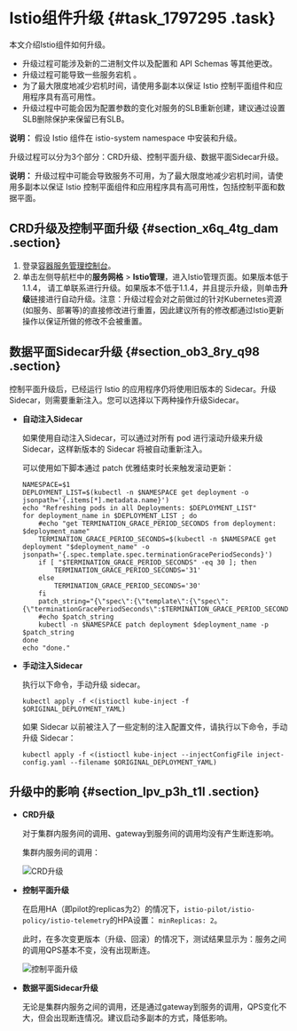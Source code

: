 # Istio组件升级 {#task_1797295 .task}

本文介绍Istio组件如何升级。

-   升级过程可能涉及新的二进制文件以及配置和 API Schemas 等其他更改。
-   升级过程可能导致一些服务宕机 。
-   为了最大限度地减少宕机时间，请使用多副本以保证 Istio 控制平面组件和应用程序具有高可用性。
-   升级过程中可能会因为配置参数的变化对服务的SLB重新创建，建议通过设置SLB删除保护来保留已有SLB。

**说明：** 假设 Istio 组件在 istio-system namespace 中安装和升级。

升级过程可以分为3个部分：CRD升级、控制平面升级、数据平面Sidecar升级。

**说明：** 升级过程中可能会导致服务不可用，为了最大限度地减少宕机时间，请使用多副本以保证 Istio 控制平面组件和应用程序具有高可用性，包括控制平面和数据平面。

## CRD升级及控制平面升级 {#section_x6q_4tg_dam .section}

1.  登录[容器服务管理控制台](https://cs.console.aliyun.com)。
2.  单击左侧导航栏中的**服务网格** \> **Istio管理**，进入Istio管理页面。如果版本低于1.1.4， 请工单联系进行升级。如果版本不低于1.1.4，并且提示升级，则单击**升级**链接进行自动升级。注意：升级过程会对之前做过的针对Kubernetes资源\(如服务、部署等\)的直接修改进行重置，因此建议所有的修改都通过Istio更新操作以保证所做的修改不会被重置。

## 数据平面Sidecar升级 {#section_ob3_8ry_q98 .section}

控制平面升级后，已经运行 Istio 的应用程序仍将使用旧版本的 Sidecar。升级Sidecar，则需要重新注入。您可以选择以下两种操作升级Sidecar。

-   **自动注入Sidecar** 

    如果使用自动注入Sidecar，可以通过对所有 pod 进行滚动升级来升级 Sidecar，这样新版本的 Sidecar 将被自动重新注入。

    可以使用如下脚本通过 patch 优雅结束时长来触发滚动更新：

    ``` {#codeblock_mxl_3w0_oc8}
    NAMESPACE=$1
    DEPLOYMENT_LIST=$(kubectl -n $NAMESPACE get deployment -o jsonpath='{.items[*].metadata.name}')
    echo "Refreshing pods in all Deployments: $DEPLOYMENT_LIST"
    for deployment_name in $DEPLOYMENT_LIST ; do
        #echo "get TERMINATION_GRACE_PERIOD_SECONDS from deployment: $deployment_name"
        TERMINATION_GRACE_PERIOD_SECONDS=$(kubectl -n $NAMESPACE get deployment "$deployment_name" -o jsonpath='{.spec.template.spec.terminationGracePeriodSeconds}')
        if [ "$TERMINATION_GRACE_PERIOD_SECONDS" -eq 30 ]; then
            TERMINATION_GRACE_PERIOD_SECONDS='31'
        else
            TERMINATION_GRACE_PERIOD_SECONDS='30'
        fi
        patch_string="{\"spec\":{\"template\":{\"spec\":{\"terminationGracePeriodSeconds\":$TERMINATION_GRACE_PERIOD_SECONDS}}}}"
        #echo $patch_string
        kubectl -n $NAMESPACE patch deployment $deployment_name -p $patch_string
    done
    echo "done."
    ```

-   **手动注入Sidecar** 

    执行以下命令，手动升级 sidecar。

    ``` {#codeblock_flt_kij_7zo}
    kubectl apply -f <(istioctl kube-inject -f $ORIGINAL_DEPLOYMENT_YAML)
    ```

    如果 Sidecar 以前被注入了一些定制的注入配置文件，请执行以下命令，手动升级 Sidecar：

    ``` {#codeblock_7uj_yk7_yyp}
    kubectl apply -f <(istioctl kube-inject --injectConfigFile inject-config.yaml --filename $ORIGINAL_DEPLOYMENT_YAML)
    ```


## 升级中的影响 {#section_lpv_p3h_t1l .section}

-   **CRD升级** 

    对于集群内服务间的调用、gateway到服务间的调用均没有产生断连影响。

    集群内服务间的调用：

    ![CRD升级](http://static-aliyun-doc.oss-cn-hangzhou.aliyuncs.com/assets/img/83226/156629558435273_zh-CN.png)

-   **控制平面升级** 

    在启用HA（即pilot的replicas为2）的情况下，`istio-pilot/istio-policy/istio-telemetry`的HPA设置： `minReplicas: 2`。

    此时，在多次变更版本（升级、回滚）的情况下，测试结果显示为：服务之间的调用QPS基本不变，没有出现断连。

    ![控制平面升级](http://static-aliyun-doc.oss-cn-hangzhou.aliyuncs.com/assets/img/83226/156629558435274_zh-CN.png)

-   **数据平面Sidecar升级** 

    无论是集群内服务之间的调用，还是通过gateway到服务的调用，QPS变化不大，但会出现断连情况。建议启动多副本的方式，降低影响。



